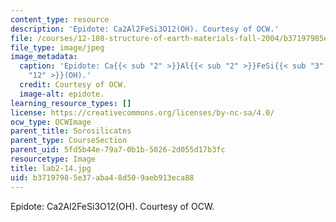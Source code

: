 ```yaml
---
content_type: resource
description: 'Epidote: Ca2Al2FeSi3O12(OH). Courtesy of OCW.'
file: /courses/12-108-structure-of-earth-materials-fall-2004/b37197985e37aba48d509aeb913eca88_lab2-14.jpg
file_type: image/jpeg
image_metadata:
  caption: 'Epidote: Ca{{< sub "2" >}}Al{{< sub "2" >}}FeSi{{< sub "3" >}}O{{< sub
    "12" >}}(OH).'
  credit: Courtesy of OCW.
  image-alt: epidote.
learning_resource_types: []
license: https://creativecommons.org/licenses/by-nc-sa/4.0/
ocw_type: OCWImage
parent_title: Sorosilicates
parent_type: CourseSection
parent_uid: 5fd5b44e-79a7-0b1b-5026-2d055d17b3fc
resourcetype: Image
title: lab2-14.jpg
uid: b3719798-5e37-aba4-8d50-9aeb913eca88
---
```

Epidote: Ca2Al2FeSi3O12(OH). Courtesy of OCW.